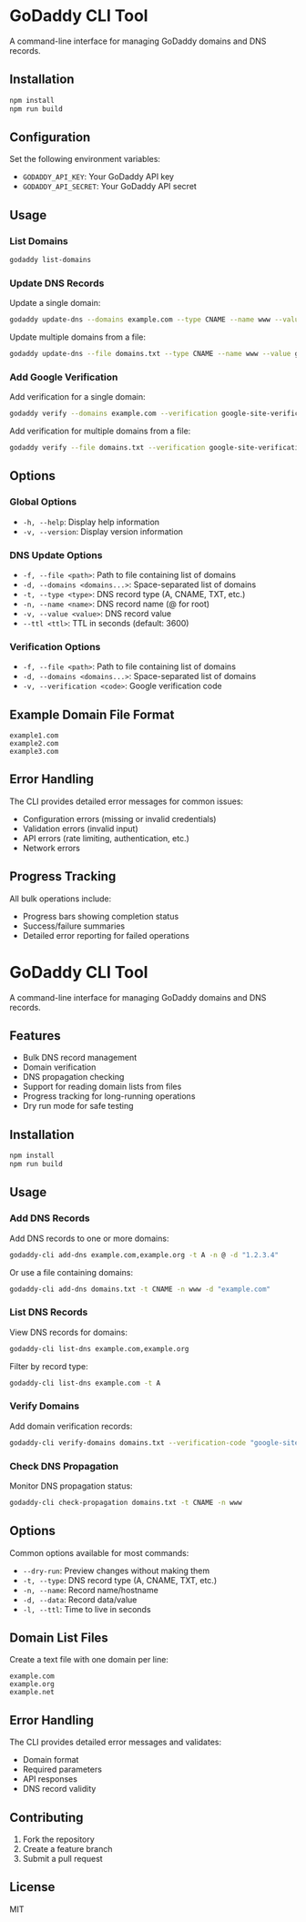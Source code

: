 # GoDaddy CLI Tool

A command-line interface for managing GoDaddy domains and DNS records.

## Installation

```bash
npm install
npm run build
```

## Configuration

Set the following environment variables:
- `GODADDY_API_KEY`: Your GoDaddy API key
- `GODADDY_API_SECRET`: Your GoDaddy API secret

## Usage

### List Domains

```bash
godaddy list-domains
```

### Update DNS Records

Update a single domain:
```bash
godaddy update-dns --domains example.com --type CNAME --name www --value ghs.googlehosted.com
```

Update multiple domains from a file:
```bash
godaddy update-dns --file domains.txt --type CNAME --name www --value ghs.googlehosted.com
```

### Add Google Verification

Add verification for a single domain:
```bash
godaddy verify --domains example.com --verification google-site-verification=XXXXX
```

Add verification for multiple domains from a file:
```bash
godaddy verify --file domains.txt --verification google-site-verification=XXXXX
```

## Options

### Global Options
- `-h, --help`: Display help information
- `-v, --version`: Display version information

### DNS Update Options
- `-f, --file <path>`: Path to file containing list of domains
- `-d, --domains <domains...>`: Space-separated list of domains
- `-t, --type <type>`: DNS record type (A, CNAME, TXT, etc.)
- `-n, --name <name>`: DNS record name (@ for root)
- `-v, --value <value>`: DNS record value
- `--ttl <ttl>`: TTL in seconds (default: 3600)

### Verification Options
- `-f, --file <path>`: Path to file containing list of domains
- `-d, --domains <domains...>`: Space-separated list of domains
- `-v, --verification <code>`: Google verification code

## Example Domain File Format

```text
example1.com
example2.com
example3.com
```

## Error Handling

The CLI provides detailed error messages for common issues:
- Configuration errors (missing or invalid credentials)
- Validation errors (invalid input)
- API errors (rate limiting, authentication, etc.)
- Network errors

## Progress Tracking

All bulk operations include:
- Progress bars showing completion status
- Success/failure summaries
- Detailed error reporting for failed operations

# GoDaddy CLI Tool

A command-line interface for managing GoDaddy domains and DNS records.

## Features

- Bulk DNS record management
- Domain verification
- DNS propagation checking
- Support for reading domain lists from files
- Progress tracking for long-running operations
- Dry run mode for safe testing

## Installation

```bash
npm install
npm run build
```

## Usage

### Add DNS Records

Add DNS records to one or more domains:

```bash
godaddy-cli add-dns example.com,example.org -t A -n @ -d "1.2.3.4"
```

Or use a file containing domains:

```bash
godaddy-cli add-dns domains.txt -t CNAME -n www -d "example.com"
```

### List DNS Records

View DNS records for domains:

```bash
godaddy-cli list-dns example.com,example.org
```

Filter by record type:

```bash
godaddy-cli list-dns example.com -t A
```

### Verify Domains

Add domain verification records:

```bash
godaddy-cli verify-domains domains.txt --verification-code "google-site-verification=xxx"
```

### Check DNS Propagation

Monitor DNS propagation status:

```bash
godaddy-cli check-propagation domains.txt -t CNAME -n www
```

## Options

Common options available for most commands:

- `--dry-run`: Preview changes without making them
- `-t, --type`: DNS record type (A, CNAME, TXT, etc.)
- `-n, --name`: Record name/hostname
- `-d, --data`: Record data/value
- `-l, --ttl`: Time to live in seconds

## Domain List Files

Create a text file with one domain per line:

```text
example.com
example.org
example.net
```

## Error Handling

The CLI provides detailed error messages and validates:
- Domain format
- Required parameters
- API responses
- DNS record validity

## Contributing

1. Fork the repository
2. Create a feature branch
3. Submit a pull request

## License

MIT

